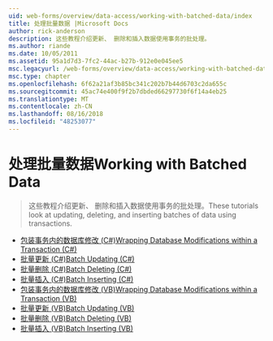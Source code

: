 ```yaml
---
uid: web-forms/overview/data-access/working-with-batched-data/index
title: 处理批量数据 |Microsoft Docs
author: rick-anderson
description: 这些教程介绍更新、 删除和插入数据使用事务的批处理。
ms.author: riande
ms.date: 10/05/2011
ms.assetid: 95a1d7d3-7fc2-44ac-b27b-912e0e045ee5
msc.legacyurl: /web-forms/overview/data-access/working-with-batched-data
msc.type: chapter
ms.openlocfilehash: 6f62a21af3b85bc341c202b7b44d6703c2da655c
ms.sourcegitcommit: 45ac74e400f9f2b7dbded66297730f6f14a4eb25
ms.translationtype: MT
ms.contentlocale: zh-CN
ms.lasthandoff: 08/16/2018
ms.locfileid: "48253077"
---
```

<a name="working-with-batched-data"></a><span data-ttu-id="3dae3-103">处理批量数据</span><span class="sxs-lookup"><span data-stu-id="3dae3-103">Working with Batched Data</span></span>
====================
> <span data-ttu-id="3dae3-104">这些教程介绍更新、 删除和插入数据使用事务的批处理。</span><span class="sxs-lookup"><span data-stu-id="3dae3-104">These tutorials look at updating, deleting, and inserting batches of data using transactions.</span></span>


- [<span data-ttu-id="3dae3-105">包装事务内的数据库修改 (C#)</span><span class="sxs-lookup"><span data-stu-id="3dae3-105">Wrapping Database Modifications within a Transaction (C#)</span></span>](wrapping-database-modifications-within-a-transaction-cs.md)
- [<span data-ttu-id="3dae3-106">批量更新 (C#)</span><span class="sxs-lookup"><span data-stu-id="3dae3-106">Batch Updating (C#)</span></span>](batch-updating-cs.md)
- [<span data-ttu-id="3dae3-107">批量删除 (C#)</span><span class="sxs-lookup"><span data-stu-id="3dae3-107">Batch Deleting (C#)</span></span>](batch-deleting-cs.md)
- [<span data-ttu-id="3dae3-108">批量插入 (C#)</span><span class="sxs-lookup"><span data-stu-id="3dae3-108">Batch Inserting (C#)</span></span>](batch-inserting-cs.md)
- [<span data-ttu-id="3dae3-109">包装事务内的数据库修改 (VB)</span><span class="sxs-lookup"><span data-stu-id="3dae3-109">Wrapping Database Modifications within a Transaction (VB)</span></span>](wrapping-database-modifications-within-a-transaction-vb.md)
- [<span data-ttu-id="3dae3-110">批量更新 (VB)</span><span class="sxs-lookup"><span data-stu-id="3dae3-110">Batch Updating (VB)</span></span>](batch-updating-vb.md)
- [<span data-ttu-id="3dae3-111">批量删除 (VB)</span><span class="sxs-lookup"><span data-stu-id="3dae3-111">Batch Deleting (VB)</span></span>](batch-deleting-vb.md)
- [<span data-ttu-id="3dae3-112">批量插入 (VB)</span><span class="sxs-lookup"><span data-stu-id="3dae3-112">Batch Inserting (VB)</span></span>](batch-inserting-vb.md)
